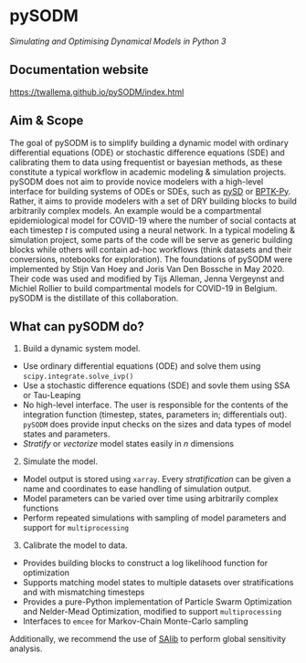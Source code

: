 # pySODM
*Simulating and Optimising Dynamical Models in Python 3*

## Documentation website

https://twallema.github.io/pySODM/index.html

## Aim & Scope

The goal of pySODM is to simplify building a dynamic model with ordinary differential equations (ODE) or stochastic difference equations (SDE) and calibrating them to data using frequentist or bayesian methods, as these constitute a typical workflow in academic modeling & simulation projects. pySODM does not aim to provide novice modelers with a high-level interface for building systems of ODEs or SDEs, such as [pySD](https://pysd.readthedocs.io/en/master/) or [BPTK-Py](https://bptk.transentis.com/en/latest/). Rather, it aims to provide modelers with a set of DRY building blocks to build arbitrarily complex models. An example would be a compartmental epidemiological model for COVID-19 where the number of social contacts at each timestep *t* is computed using a neural network. In a typical modeling & simulation project, some parts of the code will be serve as generic building blocks while others will contain ad-hoc workflows (think datasets and their conversions, notebooks for exploration). The foundations of pySODM were implemented by Stijn Van Hoey and Joris Van Den Bossche in May 2020. Their code was used and modified by Tijs Alleman, Jenna Vergeynst and Michiel Rollier to build compartmental models for COVID-19 in Belgium. pySODM is the distillate of this collaboration.

## What can pySODM do?

1) Build a dynamic system model.
- Use ordinary differential equations (ODE) and solve them using `scipy.integrate.solve_ivp()`
- Use a stochastic difference equations (SDE) and sovle them using SSA or Tau-Leaping
- No high-level interface. The user is responsible for the contents of the integration function (timestep, states, parameters in; differentials out). `pySODM` does provide input checks on the sizes and data types of model states and parameters.
- *Stratify* or *vectorize* model states easily in *n* dimensions

2) Simulate the model.
- Model output is stored using `xarray`. Every *stratification* can be given a name and coordinates to ease handling of simulation output.
- Model parameters can be varied over time using arbitrarily complex functions
- Perform repeated simulations with sampling of model parameters and support for `multiprocessing`

3) Calibrate the model to data.
- Provides building blocks to construct a log likelihood function for optimization
- Supports matching model states to multiple datasets over stratifications and with mismatching timesteps
- Provides a pure-Python implementation of Particle Swarm Optimization and Nelder-Mead Optimization, modified to support `multiprocessing`
- Interfaces to `emcee` for Markov-Chain Monte-Carlo sampling

Additionally, we recommend the use of [SAlib](https://salib.readthedocs.io/en/latest/) to perform global sensitivity analysis.